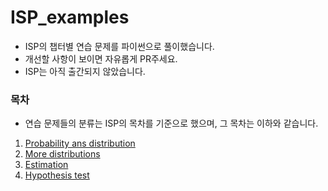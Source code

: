 # ISP_examples
- ISP의 챕터별 연습 문제를 파이썬으로 풀이했습니다.
- 개선할 사항이 보이면 자유롭게 PR주세요.
- ISP는 아직 출간되지 않았습니다.

### 목차
- 연습 문제들의 분류는 ISP의 목차를 기준으로 했으며, 그 목차는 이하와 같습니다.
1. [Probability ans distribution](https://github.com/sichu91/ISP_examples/tree/main/1.Probability_and_distribution)
2. [More distributions](https://github.com/sichu91/ISP_examples/tree/main/1.Probability_and_distribution)
3. [Estimation](https://github.com/sichu91/ISP_examples/tree/main/1.Probability_and_distribution)
4. [Hypothesis test](https://github.com/sichu91/ISP_examples/tree/main/1.Probability_and_distribution)
